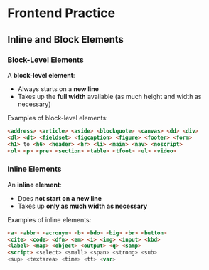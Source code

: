 # Frontend Practice

## Inline and Block Elements

### Block-Level Elements

A **block-level element**:

* Always starts on a **new line**
* Takes up the **full width** available (as much height and width as necessary)

Examples of block-level elements:

```html
<address> <article> <aside> <blockquote> <canvas> <dd> <div>
<dl> <dt> <fieldset> <figcaption> <figure> <footer> <form>
<h1> to <h6> <header> <hr> <li> <main> <nav> <noscript>
<ol> <p> <pre> <section> <table> <tfoot> <ul> <video>
```

### Inline Elements

An **inline element**:

* Does **not start on a new line**
* Takes up **only as much width as necessary**

Examples of inline elements:

```html
<a> <abbr> <acronym> <b> <bdo> <big> <br> <button>
<cite> <code> <dfn> <em> <i> <img> <input> <kbd>
<label> <map> <object> <output> <q> <samp>
<script> <select> <small> <span> <strong> <sub>
<sup> <textarea> <time> <tt> <var>
```
